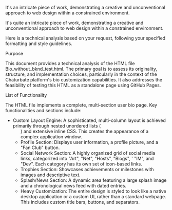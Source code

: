 It's an intricate piece of work, demonstrating a creative and unconventional approach to web design within a constrained environment.

It's quite an intricate piece of work, demonstrating a creative and unconventional approach to web design within a constrained environment.

Here is a technical analysis based on your request, following your specified formatting and style guidelines.

Purpose 

This document provides a technical analysis of the HTML file Bio_without_bknd_test.html. The primary goal is to assess its originality, structure, and implementation choices, particularly in the context of the Chaturbate platform's bio customization capabilities. It also addresses the feasibility of testing this HTML as a standalone page using GitHub Pages.

List of Functionality 

The HTML file implements a complete, multi-section user bio page.
Key functionalities and sections include: 
- Custom Layout Engine: A sophisticated, multi-column layout is achieved primarily through nested unordered lists (<ul>) and extensive inline CSS. This creates the appearance of a complex application window.
- Profile Section: Displays user information, a profile picture, and a "Fan Club" button.
- Social Network Section: A highly organized grid of social media links, categorized into "Art", "Net", "Hosts", "Blogs", ' "IM", and "Dev". Each category has its own set of icon-based links.
- Trophies Section: Showcases achievements or milestones with images and descriptive text.
- Splash/News Section: A dynamic area featuring a large splash image and a chronological news feed with dated entries.
- Heavy Customization: The entire design is styled to look like a native desktop application or a custom UI, rather than a standard webpage. This includes custom title bars, buttons, and separators.
